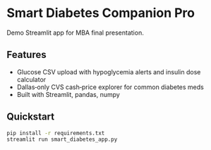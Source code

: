 # Smart Diabetes Companion Pro

Demo Streamlit app for MBA final presentation.

## Features
* Glucose CSV upload with hypoglycemia alerts and insulin dose calculator
* Dallas‑only CVS cash‑price explorer for common diabetes meds
* Built with Streamlit, pandas, numpy

## Quickstart
```bash
pip install -r requirements.txt
streamlit run smart_diabetes_app.py
```